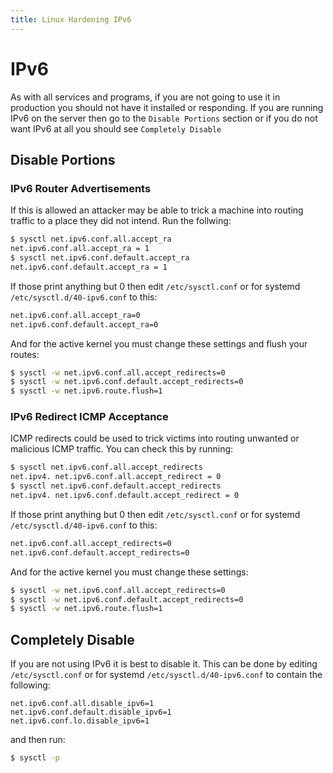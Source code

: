 ```yaml
---
title: Linux Hardening IPv6
---
```

# IPv6
As with all services and programs, if you are not going to use it in production you should not have it installed or responding. If you are running IPv6 on the server then go to the `Disable Portions` section or if you do not want IPv6 at all you should see `Completely Disable`
## Disable Portions
### IPv6 Router Advertisements
If this is allowed an attacker may be able to trick a machine into routing traffic to a place they did not intend. Run the follwing:

``` bash
$ sysctl net.ipv6.conf.all.accept_ra
net.ipv6.conf.all.accept_ra = 1
$ sysctl net.ipv6.conf.default.accept_ra
net.ipv6.conf.default.accept_ra = 1
```

If those print anything but 0 then edit `/etc/sysctl.conf` or for systemd `/etc/sysctl.d/40-ipv6.conf` to this:

``` bash
net.ipv6.conf.all.accept_ra=0
net.ipv6.conf.default.accept_ra=0
```

And for the active kernel you must change these settings and flush your routes:

``` bash
$ sysctl -w net.ipv6.conf.all.accept_redirects=0
$ sysctl -w net.ipv6.conf.default.accept_redirects=0
$ sysctl -w net.ipv6.route.flush=1
```
### IPv6 Redirect ICMP Acceptance
ICMP redirects could be used to trick victims into routing unwanted or malicious ICMP traffic. You can check this by running:

``` bash
$ sysctl net.ipv6.conf.all.accept_redirects
net.ipv4. net.ipv6.conf.all.accept_redirect = 0
$ sysctl net.ipv6.conf.default.accept_redirects
net.ipv4. net.ipv6.conf.default.accept_redirect = 0
```

If those print anything but 0 then edit `/etc/sysctl.conf` or for systemd `/etc/sysctl.d/40-ipv6.conf` to this:

``` bash
net.ipv6.conf.all.accept_redirects=0
net.ipv6.conf.default.accept_redirects=0
```

And for the active kernel you must change these settings:

``` bash
$ sysctl -w net.ipv6.conf.all.accept_redirects=0
$ sysctl -w net.ipv6.conf.default.accept_redirects=0
$ sysctl -w net.ipv6.route.flush=1
```

## Completely Disable
If you are not using IPv6 it is best to disable it. This can be done by editing `/etc/sysctl.conf` or for systemd `/etc/sysctl.d/40-ipv6.conf` to contain the following:

```
net.ipv6.conf.all.disable_ipv6=1
net.ipv6.conf.default.disable_ipv6=1
net.ipv6.conf.lo.disable_ipv6=1
```

and then run:

```bash
$ sysctl -p
```
